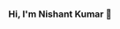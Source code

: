 ### Hi, I'm Nishant Kumar 👋

<!--
- 🔭 I’m currently exploring Machine Learning.
- 🌱 I’m currently learning Competitive Programming.
- 👯 I’m looking to collaborate on Artificial Intelligence, Machine Learning projects.
- 🤔 I like data Insights and looking for one to help me in exploring.
- � I believe in learn-Teach-Learn proverbs.  
-->
